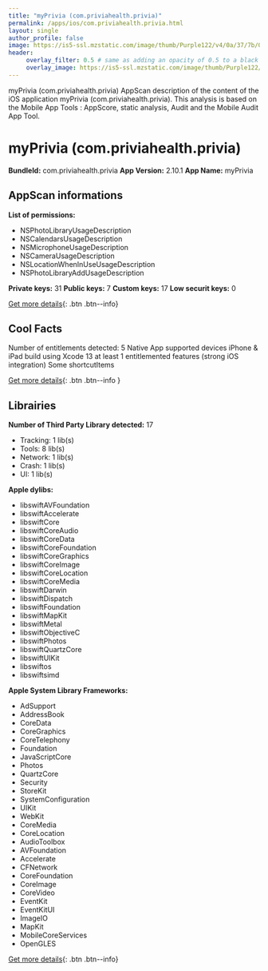 ```yaml
---
title: "myPrivia (com.priviahealth.privia)"
permalink: /apps/ios/com.priviahealth.privia.html
layout: single
author_profile: false
image: https://is5-ssl.mzstatic.com/image/thumb/Purple122/v4/0a/37/7b/0a377b08-3c45-36fb-5e44-362ec439974e/AppIcon-0-0-1x_U007emarketing-0-0-0-7-0-0-sRGB-0-0-0-GLES2_U002c0-512MB-85-220-0-0.png/512x512bb.jpg
header: 
     overlay_filter: 0.5 # same as adding an opacity of 0.5 to a black background
     overlay_image: https://is5-ssl.mzstatic.com/image/thumb/Purple122/v4/0a/37/7b/0a377b08-3c45-36fb-5e44-362ec439974e/AppIcon-0-0-1x_U007emarketing-0-0-0-7-0-0-sRGB-0-0-0-GLES2_U002c0-512MB-85-220-0-0.png/512x512bb.jpg
---
```

myPrivia (com.priviahealth.privia) AppScan description of the content of the iOS application myPrivia (com.priviahealth.privia). This analysis is based on the Mobile App Tools : AppScore, static analysis, Audit and the Mobile Audit App Tool.

# myPrivia (com.priviahealth.privia)

**BundleId:** com.priviahealth.privia
**App Version:** 2.10.1
**App Name:** myPrivia


## AppScan informations 

**List of permissions:** 
- NSPhotoLibraryUsageDescription
- NSCalendarsUsageDescription
- NSMicrophoneUsageDescription
- NSCameraUsageDescription
- NSLocationWhenInUseUsageDescription
- NSPhotoLibraryAddUsageDescription
  
  
**Private keys:** 31
**Public keys:** 7
**Custom keys:** 17
**Low securit keys:** 0
  
[Get more details](/pricing.html){: .btn .btn--info}

## Cool Facts

Number of entitlements detected: 5
Native App
supported devices iPhone & iPad
build using Xcode 13
at least 1 entitlemented features (strong iOS integration)
Some shortcutItems 
  
[Get more details](/pricing.html){: .btn .btn--info }

## Librairies 
**Number of Third Party Library detected:** 17
- Tracking: 1 lib(s)
- Tools: 8 lib(s)
- Network: 1 lib(s)
- Crash: 1 lib(s)
- UI: 1 lib(s)


**Apple dylibs:**
- libswiftAVFoundation
- libswiftAccelerate
- libswiftCore
- libswiftCoreAudio
- libswiftCoreData
- libswiftCoreFoundation
- libswiftCoreGraphics
- libswiftCoreImage
- libswiftCoreLocation
- libswiftCoreMedia
- libswiftDarwin
- libswiftDispatch
- libswiftFoundation
- libswiftMapKit
- libswiftMetal
- libswiftObjectiveC
- libswiftPhotos
- libswiftQuartzCore
- libswiftUIKit
- libswiftos
- libswiftsimd


**Apple System Library Frameworks:**
- AdSupport
- AddressBook
- CoreData
- CoreGraphics
- CoreTelephony
- Foundation
- JavaScriptCore
- Photos
- QuartzCore
- Security
- StoreKit
- SystemConfiguration
- UIKit
- WebKit
- CoreMedia
- CoreLocation
- AudioToolbox
- AVFoundation
- Accelerate
- CFNetwork
- CoreFoundation
- CoreImage
- CoreVideo
- EventKit
- EventKitUI
- ImageIO
- MapKit
- MobileCoreServices
- OpenGLES


  
[Get more details](/pricing.html){: .btn .btn--info}

